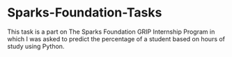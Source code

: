 # Sparks-Foundation-Tasks
This task is a part on The Sparks Foundation GRIP Internship Program in which I was asked to predict the percentage of a student based on hours of study using Python.
